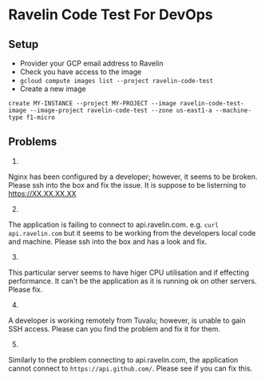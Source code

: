 Ravelin Code Test For DevOps
============================

## Setup
* Provider your GCP email address to Ravelin
* Check you have access to the image
* `gcloud compute images list --project ravelin-code-test`
* Create a new image
```
create MY-INSTANCE --project MY-PROJECT --image ravelin-code-test-image --image-project ravelin-code-test --zone us-east1-a --machine-type f1-micro
```

## Problems
1. 
Nginx has been configured by a developer; however, it seems to be broken. Please ssh into the box and fix the issue. It is suppose to be listerning to https://XX.XX.XX.XX

2. 
The application is failing to connect to api.ravelin.com. e.g. `curl api.ravelin.com` but it seems to be working from the developers local code and machine. Please ssh into the box and has a look and fix.

3. 
This particular server seems to have higer CPU utilisation and if effecting performance. It can't be the application as it is running ok on other servers. Please fix.

4. 
A developer is working remotely from Tuvalu; however, is unable to gain SSH access. Please can you find the problem and fix it for them.

5.
Similarly to the problem connecting to api.ravelin.com, the application cannot connect to `https://api.github.com/`. Please see if you can fix this.
